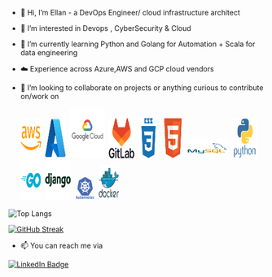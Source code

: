 - 👋 Hi, I’m Ellan - a DevOps Engineer/ cloud infrastructure architect 
- 👀 I’m interested in Devops , CyberSecurity & Cloud
- 🌱 I’m currently learning Python and Golang for Automation + Scala for data engineering
-  :cloud: Experience across Azure,AWS and GCP cloud vendors 
- 💞️ I’m looking to collaborate on projects or anything curious to contribute on/work on
                                <div>

  <img src="https://github.com/devicons/devicon/blob/master/icons/amazonwebservices/amazonwebservices-plain-wordmark.svg" title="AWS" alt="AWS" width="40" height="80"/>&nbsp;
  <img src="https://github.com/devicons/devicon/blob/master/icons/azure/azure-original.svg" title="azure" alt="Azure" width="40" height="80"/>&nbsp;
  <img src="https://github.com/devicons/devicon/blob/master/icons/googlecloud/googlecloud-original-wordmark.svg" title="gcp" alt="gcp" width="70" height="100"/>&nbsp;
  <img src="https://github.com/devicons/devicon/blob/master/icons/gitlab/gitlab-original-wordmark.svg" title="gitlab" alt="gitlab" width="50" height="80"/>&nbsp;
   <img src="https://github.com/devicons/devicon/blob/master/icons/css3/css3-plain-wordmark.svg"  title="CSS3" alt="CSS" width="40" height="80"/>&nbsp;
  <img src="https://github.com/devicons/devicon/blob/master/icons/html5/html5-original.svg" title="HTML5" alt="HTML" width="40" height="80"/>&nbsp;
  <img src="https://github.com/devicons/devicon/blob/master/icons/mysql/mysql-original-wordmark.svg" title="MySQL"  alt="MySQL" width="80" height="40"/>&nbsp;
   <img src="https://github.com/devicons/devicon/blob/master/icons/python/python-original-wordmark.svg" title="MySQL"  alt="MySQL" width="50" height="80"/>&nbsp;
   <img src="https://github.com/devicons/devicon/blob/master/icons/go/go-original-wordmark.svg" title="go" alt="go" width="40" height="80"/>&nbsp;
  <img src="https://github.com/devicons/devicon/blob/master/icons/django/django-plain-wordmark.svg" title="django" alt="django" width="50" height="80"/>&nbsp;
  <img src="https://github.com/devicons/devicon/blob/master/icons/kubernetes/kubernetes-plain-wordmark.svg" title="Kubernetes" alt="kubernetes" width="40" height="50"/>&nbsp;
  <img src="https://github.com/devicons/devicon/blob/master/icons/docker/docker-original-wordmark.svg" title="gcp" alt="docker" width="40" height="70"/>&nbsp;
 
  
  
</div>

![Top Langs](https://github-readme-stats.vercel.app/api/top-langs/?username=ArvidEllan&hide_progress=true)

[![GitHub Streak](http://github-readme-streak-stats.herokuapp.com?user=ArvidEllan&theme=dark&background=000000)](https://git.io/streak-stats)

- 📫 You can reach me via      
<div align= id="badges">
       <a href="https://www.linkedin.com/in/ellan-wambugu-93b32a187/">
                                    <img src="https://img.shields.io/badge/LinkedIn-blue?style=for-the-badge&logo=linkedin&logoColor=white" alt="LinkedIn Badge"/>
                                  </a>
                                </div>


 
